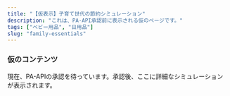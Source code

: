 ```yaml
---
title: "【仮表示】子育て世代の節約シミュレーション"
description: "これは、PA-API承認前に表示される仮のページです。"
tags: ["ベビー用品", "日用品"]
slug: "family-essentials"
---
```

### 仮のコンテンツ
現在、PA-APIの承認を待っています。承認後、ここに詳細なシミュレーションが表示されます。